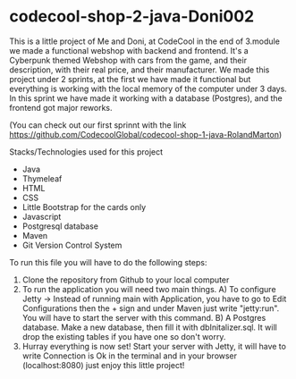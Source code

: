 # codecool-shop-2-java-Doni002

This is a little project of Me and Doni, at CodeCool in the end of 3.module we made a functional webshop with backend and frontend. It's a Cyberpunk themed Webshop with
cars from the game, and their description, with their real price, and their manufacturer. We made this project under 2 sprints, at the first we have made it functional but everything
is working with the local memory of the computer under 3 days. In this sprint we have made it working with a database (Postgres), and the frontend got major reworks. 

(You can check out our first sprinnt with the link https://github.com/CodecoolGlobal/codecool-shop-1-java-RolandMarton)

Stacks/Technologies used for this project
- Java
- Thymeleaf
- HTML
- CSS
- Little Bootstrap for the cards only
- Javascript
- Postgresql database
- Maven
- Git Version Control System

To run this file you will have to do the following steps:

1) Clone the repository from Github to your local computer
2) To run the application you will need two main things.
  A) To configure Jetty -> Instead of running main with Application, you have to go to Edit Configurations then the + sign and under Maven just write "jetty:run".
You will have to start the server with this command. 
  B) A Postgres database. Make a new database, then fill it with dbInitalizer.sql. It will drop the existing tables if you have one so don't worry.
3) Hurray everything is now set! Start your server with Jetty, it will have to write Connection is Ok in the terminal 
and in your browser (localhost:8080) just enjoy this little project!
